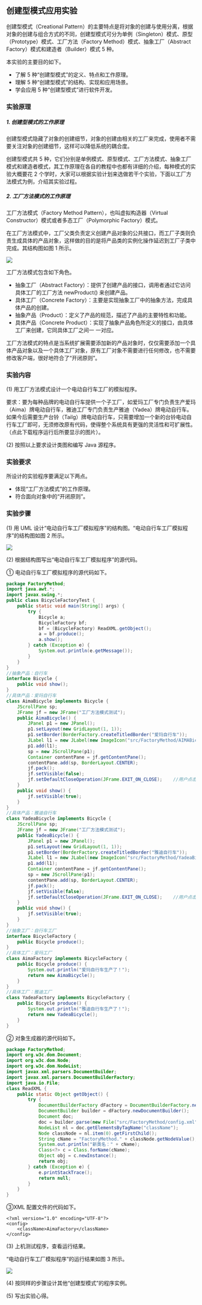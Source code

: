 ## 创建型模式应用实验

创建型模式（Creational Pattern）的主要特点是将对象的创建与使用分离，根据对象的创建与组合方式的不同，创建型模式可分为单例（Singleton）模式、原型（Prototype）模式、工厂方法（Factory Method）模式、抽象工厂（Abstract Factory）模式和建造者（Builder）模式 5 种。

本实验的主要目的如下。
* 了解 5 种“创建型模式”的定义、特点和工作原理。
* 理解 5 种“创建型模式”的结构、实现和应用场景。
* 学会应用 5 种“创建型模式”进行软件开发。

### 实验原理
##### 1. 创建型模式的工作原理
创建型模式隐藏了对象的创建细节，对象的创建由相关的工厂来完成，使用者不需要关注对象的创建细节，这样可以降低系统的耦合度。

创建型模式共 5 种，它们分别是单例模式、原型模式、工厂方法模式、抽象工厂模式和建造者模式，其工作原理在各自的教程中也都有详细的介绍，每种模式的实验大概要花 2 个学时，大家可以根据实验计划来选做若干个实验，下面以工厂方法模式为例，介绍其实验过程。
##### 2. 工厂方法模式的工作原理
工厂方法模式（Factory Method Pattern），也叫虚拟构造器（Virtual Constructor）模式或者多态工厂（Polymorphic Factory）模式。

在工厂方法模式中，工厂父类负责定义创建产品对象的公共接口，而工厂子类则负责生成具体的产品对象，这样做的目的是将产品类的实例化操作延迟到工厂子类中完成。其结构图如图 1 所示。

![](../static/3-1Q1191F046329.gif)

工厂方法模式包含如下角色。
* 抽象工厂（Abstract Factory）：提供了创建产品的接口，调用者通过它访问具体工厂的工厂方法 newProduct() 来创建产品。
* 具体工厂（Concrete Factory）：主要是实现抽象工厂中的抽象方法，完成具体产品的创建。
* 抽象产品（Product）：定义了产品的规范，描述了产品的主要特性和功能。
* 具体产品（Concrete Product）：实现了抽象产品角色所定义的接口，由具体工厂来创建，它同具体工厂之间一 一对应。

工厂方法模式的特点是当系统扩展需要添加新的产品对象时，仅仅需要添加一个具体产品对象以及一个具体工厂对象，原有工厂对象不需要进行任何修改，也不需要修改客户端，很好地符合了“开闭原则”。

### 实验内容
(1) 用工厂方法模式设计一个电动自行车工厂的模拟程序。

要求：要为每种品牌的电动自行车提供一个子工厂，如爱玛工厂专门负责生产爱玛（Aima）牌电动自行车，雅迪工厂专门负责生产雅迪（Yadea）牌电动自行车。如果今后需要生产台铃（Tailg）牌电动自行车，只需要增加一个新的台铃电动自行车工厂即可，无须修改原有代码，使得整个系统具有更强的灵活性和可扩展性。（点此下载程序运行后所要显示的图片）。

(2) 按照以上要求设计类图和编写 Java 源程序。

### 实验要求
所设计的实验程序要满足以下两点。
* 体现“工厂方法模式”的工作原理。
* 符合面向对象中的“开闭原则”。

### 实验步骤
(1) 用 UML 设计“电动自行车工厂模拟程序”的结构图。“电动自行车工厂模拟程序”的结构图如图 2 所示。

![](../static/3-1Q1191F1242F.gif)

(2) 根据结构图写出“电动自行车工厂模拟程序”的源代码。

① 电动自行车工厂模拟程序的源代码如下。

```java
package FactoryMethod;
import java.awt.*;
import javax.swing.*;
public class BicycleFactoryTest {
    public static void main(String[] args) {
        try {
            Bicycle a;
            BicycleFactory bf;
            bf = (BicycleFactory) ReadXML.getObject();
            a = bf.produce();
            a.show();
        } catch (Exception e) {
            System.out.println(e.getMessage());
        }
    }
}
//抽象产品：自行车
interface Bicycle {
    public void show();
}
//具体产品：爱玛自行车
class AimaBicycle implements Bicycle {
    JScrollPane sp;
    JFrame jf = new JFrame("工厂方法模式测试");
    public AimaBicycle() {
        JPanel p1 = new JPanel();
        p1.setLayout(new GridLayout(1, 1));
        p1.setBorder(BorderFactory.createTitledBorder("爱玛自行车"));
        JLabel l1 = new JLabel(new ImageIcon("src/FactoryMethod/AIMABicycle.jpg"));
        p1.add(l1);
        sp = new JScrollPane(p1);
        Container contentPane = jf.getContentPane();
        contentPane.add(sp, BorderLayout.CENTER);
        jf.pack();
        jf.setVisible(false);
        jf.setDefaultCloseOperation(JFrame.EXIT_ON_CLOSE);    //用户点击窗口关闭
    }
    public void show() {
        jf.setVisible(true);
    }
}
//具体产品：雅迪自行车
class YadeaBicycle implements Bicycle {
    JScrollPane sp;
    JFrame jf = new JFrame("工厂方法模式测试");
    public YadeaBicycle() {
        JPanel p1 = new JPanel();
        p1.setLayout(new GridLayout(1, 1));
        p1.setBorder(BorderFactory.createTitledBorder("雅迪自行车"));
        JLabel l1 = new JLabel(new ImageIcon("src/FactoryMethod/YadeaBicycle.jpg"));
        p1.add(l1);
        Container contentPane = jf.getContentPane();
        sp = new JScrollPane(p1);
        contentPane.add(sp, BorderLayout.CENTER);
        jf.pack();
        jf.setVisible(false);
        jf.setDefaultCloseOperation(JFrame.EXIT_ON_CLOSE);    //用户点击窗口关闭
    }
    public void show() {
        jf.setVisible(true);
    }
}
//抽象工厂：自行车工厂
interface BicycleFactory {
    public Bicycle produce();
}
//具体工厂：爱玛工厂
class AimaFactory implements BicycleFactory {
    public Bicycle produce() {
        System.out.println("爱玛自行车生产了！");
        return new AimaBicycle();
    }
}
//具体工厂：雅迪工厂
class YadeaFactory implements BicycleFactory {
    public Bicycle produce() {
        System.out.println("雅迪自行车生产了！");
        return new YadeaBicycle();
    }
}
```
② 对象生成器的源代码如下。
```java
package FactoryMethod;
import org.w3c.dom.Document;
import org.w3c.dom.Node;
import org.w3c.dom.NodeList;
import javax.xml.parsers.DocumentBuilder;
import javax.xml.parsers.DocumentBuilderFactory;
import java.io.File;
class ReadXML {
    public static Object getObject() {
        try {
            DocumentBuilderFactory dFactory = DocumentBuilderFactory.newInstance();
            DocumentBuilder builder = dFactory.newDocumentBuilder();
            Document doc;
            doc = builder.parse(new File("src/FactoryMethod/config.xml"));
            NodeList nl = doc.getElementsByTagName("className");
            Node classNode = nl.item(0).getFirstChild();
            String cName = "FactoryMethod." + classNode.getNodeValue();
            System.out.println("新类名：" + cName);
            Class<?> c = Class.forName(cName);
            Object obj = c.newInstance();
            return obj;
        } catch (Exception e) {
            e.printStackTrace();
            return null;
        }
    }
}
```

③XML 配置文件的代码如下。
```
<?xml version="1.0" encoding="UTF-8"?>
<config>
    <className>AimaFactory</className>
</config>
```
(3) 上机测试程序，查看运行结果。

“电动自行车工厂模拟程序”的运行结果如图 3 所示。

![](../static/3-1Q1191F2042W.jpg)

(4) 按同样的步骤设计其他“创建型模式”的程序实例。

(5) 写出实验心得。